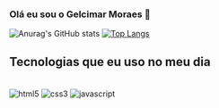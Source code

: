 

### Olá eu sou o Gelcimar Moraes 🖖

![Anurag's GitHub stats](https://github-readme-stats.vercel.app/api?username=GelcimarMoraes&show_icons=true&theme=radical)
[![Top Langs](https://github-readme-stats.vercel.app/api/top-langs/?username=GelcimarMoraes&layout=compact)](https://github.com/GelcimarMoraes)

## Tecnologias que eu uso no meu dia

<div style="display: inline_block"></br>
    <img align="center" alt="html5" src="https://img.shields.io/badge/HTML5-E34F26?style=for-the-badge&logo=html5&logoColor=white"/>
    <img align="center" alt="css3" src="https://img.shields.io/badge/CSS3-1572B6?style=for-the-badge&logo=css3&logoColor=white"/>
    <img align="center" alt="javascript" src="https://img.shields.io/badge/JavaScript-F7DF1E?style=for-the-badge&logo=javascript&logoColor=black"/>
</div>
